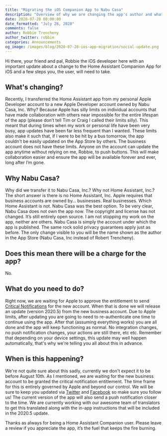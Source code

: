 ```yaml
---
title: "Migrating the iOS Companion App to Nabu Casa"
description: "Overview of why we are changing the app's author and what you need to do"
date: 2020-07-28 00:00:00
date_formatted: "July 28, 2020"
comments: false
author: Robbie Trencheny
author_twitter: robbie
categories: Announcements
og_image: /images/blog/2020-07-28-ios-app-migration/social-update.png
---
```


Hi there, your friend and pal, Robbie the iOS developer here with an important update about a change to the Home Assistant Companion App for iOS and a few steps you, the user, will need to take.

## What's changing?

Recently, I transferred the Home Assistant app from my personal Apple Developer account to a new Apple Developer account owned by Nabu Casa, Inc. Why? Because Apple has silly limits on individual accounts that have made collaboration with others near impossible for the entire lifespan of the app (please don’t tell Tim or Craig I called their limits silly). This meant that during times when my work or personal life have been very busy, app updates have been far less frequent than I wanted. These limits also make it such that, if I were to be hit by a bus tomorrow, the app couldn't be easily updated on the App Store by others. The business account does not have these limits. Anyone on the account can update the app anytime without relying on me, Robbie, to push buttons. This will make collaboration easier and ensure the app will be available forever and ever, long after I’m gone.

## Why Nabu Casa?

Why did we transfer it to Nabu Casa, Inc.? Why not Home Assistant, Inc.? The short answer is there is no Home Assistant, Inc. Apple requires that business accounts are owned by… businesses. Real businesses. Which Home Assistant is not. Nabu Casa was the best option. To be very clear, Nabu Casa does not own the app now. The copyright and license has not changed. It’s still entirely open source. I am not stopping my work on the app, neither are others. Nabu Casa is simply the account under which the app is published. The same rock solid privacy guarantees apply just as before. The only change visible to you will be the name shown as the author in the App Store (Nabu Casa, Inc instead of Robert Trencheny).

## Does this mean there will be a charge for the app?

No.

## What do you need to do?

Right now, we are waiting for Apple to approve the entitlement to send [Critical Notifications](https://companion.home-assistant.io/docs/notifications/critical-notifications) for the new account. When that is done we will release an update (version 2020.5) from the new business account. Due to Apple limits, after updating you are going to need to re-authenticate one time to continue using the app. After that (assuming everything works) you are all done and the app will keep functioning as normal. No integration changes, no push notification changes, your actions are still there, etc etc. Remember that depending on your device settings, this update may well happen automatically, that's why we're telling you all about this in advance.

## When is this happening?

We're not quite sure about this sadly, currently we don't expect it to be before August 10th. As I mentioned, we are waiting for the new business account to be granted the critical notification entitlement. The time frame for this is entirely governed by Apple and beyond our control. We will be sure to keep you updated via [Twitter](https://twitter.com/home_assistant) and [Facebook](https://www.facebook.com/homeassistantio) so make sure you follow us! The current version of the app will also send a push notification closer to the time. We are currently working with our awesome team of translators to get this translated along with the in-app instructions that will be included in the 2020.5 update.

Thanks as always for being a Home Assistant Companion user. Please leave a review if you appreciate the app, it’s the fuel that keeps the fire burning.
